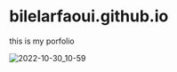 # bilelarfaoui.github.io
this is my porfolio


![2022-10-30_10-59](https://user-images.githubusercontent.com/69963256/198872918-e89e8353-c579-46ae-98d8-2d4a2e739051.png)
